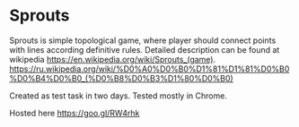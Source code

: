 # Sprouts

Sprouts is simple topological game, where player should connect points with lines according definitive rules. Detailed description can be found at wikipedia https://en.wikipedia.org/wiki/Sprouts_(game).
https://ru.wikipedia.org/wiki/%D0%A0%D0%B0%D1%81%D1%81%D0%B0%D0%B4%D0%B0_(%D0%B8%D0%B3%D1%80%D0%B0)

Created as test task in two days. Tested mostly in Chrome.

Hosted here https://goo.gl/RW4rhk
